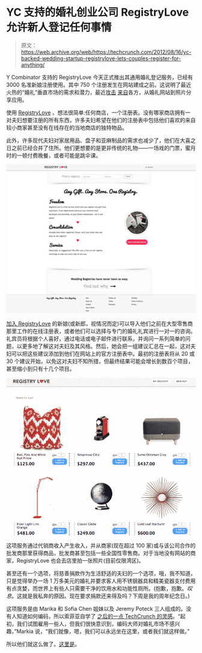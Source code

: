 # YC 支持的婚礼创业公司 RegistryLove 允许新人登记任何事情

> 原文：<https://web.archive.org/web/https://techcrunch.com/2012/08/16/yc-backed-wedding-startup-registrylove-lets-couples-register-for-anything/>

Y Combinator 支持的 RegistryLove 今天正式推出其通用婚礼登记服务，已经有 3000 名准新娘注册使用。其中 750 个注册发生在网站建成之前。这说明了最近火热的“婚礼”垂直市场的需求和潜力，最近[攻击](https://web.archive.org/web/20230316161214/https://techcrunch.com/2012/07/23/weddinglovely-takes-on-theknot-with-stress-free-wedding-planning-service/) [来自](https://web.archive.org/web/20230316161214/https://techcrunch.com/2012/02/14/lover-ly-raises-500k-to-be-an-online-visual-inspiration-engine-for-weddings/)各方，从婚礼网站到照片分享应用。

使用 [RegistryLove](https://web.archive.org/web/20230316161214/http://registrylove.com/) ，想法很简单:任何商店，一个注册表。没有哪家商店拥有一对夫妇想要注册的所有东西，许多夫妇希望在他们的注册表中包括他们喜欢的来自较小商家甚至没有在线存在的当地商店的独特物品。

此外，许多现代夫妇对家居用品、盘子和亚麻制品的需求也减少了，他们在大喜之日之前已经合并了住所。他们更想要的是更非传统的礼物——一场戏的门票，蜜月时的一顿付费晚餐，或者可能是跳伞课。

[![](img/64f0aeda66b150df17c0c299ce2ba233.png "landing screen shot-registry-love")](https://web.archive.org/web/20230316161214/https://techcrunch.com/?attachment_id=629593)

[加入 RegistryLove](https://web.archive.org/web/20230316161214/http://registrylove.com/) 的新娘(或新郎，视情况而定)可以导入他们之前在大型零售商那里工作的在线注册表，或者他们可以选择与专门的婚礼礼宾进行一对一的咨询。礼宾员将根据个人喜好，通过电话或电子邮件进行联系，并询问一系列简单的问题，以更多地了解这对夫妇及其风格。然后，她会把一组建议汇总在一起，这对夫妇可以把这些建议添加到他们在网站上的官方注册表中。最初的注册表将从 20 或 30 个建议开始，以免这对夫妇不知所措，但最终结果可能会增长到数百个项目，甚至缩小到只有十几个项目。

[![](img/d95829e484d86786f76255013275f758.png "Registry Love-products")](https://web.archive.org/web/20230316161214/https://techcrunch.com/?attachment_id=629602)

这项服务通过代销商收入产生收入，并从商家(现在超过 100 家)或与该公司合作的批发商那里获得商品，批发商甚至包括一些全国性零售商。对于当地没有网站的商家，RegistryLove 也会去店里拍一张照片(目前仅限湾区)。

甚至还有一个选项，将慈善捐款作为生活舒适的夫妇的一个选项，哦，我不知道，只是觉得举办一场 1 万多美元的婚礼并要求客人用不锈钢器具和精美瓷器支付费用有点贪婪，而世界上有些人只需要干净的饮用水和功能性厕所。(抱歉，抱歉。*叹息*。这就是我私奔的原因。现在要求捐款还来得及吗？下周是我的周年纪念日。)

这项服务是由 Marika 和 Sofia Chen 姐妹以及 Jeremy Poteck 三人组成的。没有人知道如何编码，所以索菲亚自学了 [之后的](https://web.archive.org/web/20230316161214/https://techcrunch.com/2012/04/15/stop-looking-for-a-technical-co-founder/)[一点 TechCrunch 的灵感](https://web.archive.org/web/20230316161214/https://techcrunch.com/2012/06/03/for-the-single-founder-who-cant-code/)。“起初，我们试图雇用一些人，但我们很快意识到，编码大师对婚礼市场不感兴趣，”Markia 说，“我们就像，嗯，我们可以永远坐在这里，或者我们就这样做。”

所以他们就这么做了。[这里是](https://web.archive.org/web/20230316161214/http://registrylove.com/)。